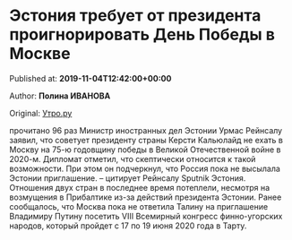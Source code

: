 
# Эстония требует от президента проигнорировать День Победы в Москве

Published at: **2019-11-04T12:42:00+00:00**

Author: **Полина ИВАНОВА**

Original: [Утро.ру](https://utro.ru/politics/2019/11/04/1423215.shtml)

прочитано 96 раз
Министр иностранных дел Эстонии Урмас Рейнсалу заявил, что советует президенту страны Керсти Кальюлайд не ехать в Москву на 75-ю годовщину победы в Великой Отечественной войне в 2020-м.
Дипломат отметил, что скептически относится к такой возможности. При этом он подчеркнул, что Россия пока не высылала Эстонии приглашение.
– цитирует Рейнсалу Sputnik Эстония.
Отношения двух стран в последнее время потеплели, несмотря на возмущения в Прибалтике из-за действий президента Эстонии.
Ранее сообщалось, что Москва пока не ответила Талину на приглашение Владимиру Путину посетить VIII Всемирный конгресс финно-угорских народов, который пройдет с 17 по 19 июня 2020 года в Тарту.

